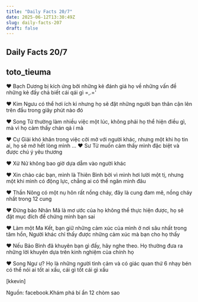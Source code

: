 ```yaml
---
title: "Daily Facts 20/7"
date: 2025-06-12T13:30:49Z
slug: daily-facts-207
draft: false
---
```


## Daily Facts 20/7

## toto_tieuma

♥ Bạch Dương bị kích ứng bởi những kẻ đánh giá họ về những vấn đề những kẻ đấy chả biết cái qái gì =,.='

♥ Kim Ngưu có thể hơi ích kỉ nhưng họ sẽ đặt những người bạn thân cận lên trên đầu trong giây phút nào đó

♥ Song Tử thường làm nhiều việc một lúc, không phải họ thể hiện điều gì, mà vì họ cảm thấy chán qá í mà 

♥ Cự Giải khó khăn trong việc cởi mở với người khác, nhưng một khi họ tin ai, họ sẽ mở hết lòng mình 
... 
♥ Sư Tử muốn cảm thấy mình đặc biệt và được chú ý yêu thương

♥ Xử Nử không bao giờ dựa dẫm vào người khác

♥ Xin chào các bạn, mình là Thiên Bình bời vì mình hơi lười một tị, nhưng một khi mình có động lực, chẳng ai có thể ngăn mình đâu 

♥ Thần Nông có một nụ hôn rất nồng cháy, đây là cung đam mê, nồng cháy nhất trong 12 cung 

♥ Đừng bảo Nhân Mã là mơ ước của họ không thể thực hiện được, họ sẽ đặt mục đích để chứng minh bạn sai 

♥ Làm một Ma Kết, bạn giữ những cảm xúc của mình ở nơi sâu nhất trong tâm hồn, Người khác chỉ thấy được những cảm xúc mà bạn cho họ thấy 

♥ Nếu Bảo Bình đã khuyên bạn gì đấy, hãy nghe theo. Họ thường đưa ra những lời khuyên dựa trên kinh nghiệm của chính họ 

♥ Song Ngư ư? Họ là những người tình cảm và có giác quan thứ 6 nhạy bén có thể nói ai tốt ai xấu, cái gì tốt cái gì xấu

[kkevin]
 
Nguồn: facebook.Khám phá bí ẩn 12 chòm sao